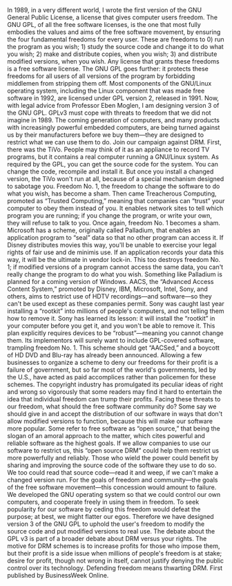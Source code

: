 In 1989, in a very different world, I wrote the first version of the GNU General Public License, a license that gives computer users freedom. The GNU GPL, of all the free software licenses, is the one that most fully embodies the values and aims of the free software movement, by ensuring the four fundamental freedoms for every user. These are freedoms to 0) run the program as you wish; 1) study the source code and change it to do what you wish; 2) make and distribute copies, when you wish; 3) and distribute modified versions, when you wish. Any license that grants these freedoms is a free software license. The GNU GPL goes further: it protects these freedoms for all users of all versions of the program by forbidding middlemen from stripping them off. Most components of the GNU/Linux operating system, including the Linux component that was made free software in 1992, are licensed under GPL version 2, released in 1991. Now, with legal advice from Professor Eben Moglen, I am designing version 3 of the GNU GPL. GPLv3 must cope with threats to freedom that we did not imagine in 1989. The coming generation of computers, and many products with increasingly powerful embedded computers, are being turned against us by their manufacturers before we buy them—they are designed to restrict what we can use them to do. Join our campaign against DRM. First, there was the TiVo. People may think of it as an appliance to record TV programs, but it contains a real computer running a GNU/Linux system. As required by the GPL, you can get the source code for the system. You can change the code, recompile and install it. But once you install a changed version, the TiVo won't run at all, because of a special mechanism designed to sabotage you. Freedom No. 1, the freedom to change the software to do what you wish, has become a sham. Then came Treacherous Computing, promoted as “Trusted Computing,” meaning that companies can “trust” your computer to obey them instead of you. It enables network sites to tell which program you are running; if you change the program, or write your own, they will refuse to talk to you. Once again, freedom No. 1 becomes a sham. Microsoft has a scheme, originally called Palladium, that enables an application program to “seal” data so that no other program can access it. If Disney distributes movies this way, you'll be unable to exercise your legal rights of fair use and de minimis use. If an application records your data this way, it will be the ultimate in vendor lock-in. This too destroys freedom No. 1; if modified versions of a program cannot access the same data, you can't really change the program to do what you wish. Something like Palladium is planned for a coming version of Windows. AACS, the “Advanced Access Content System,” promoted by Disney, IBM, Microsoft, Intel, Sony, and others, aims to restrict use of HDTV recordings—and software—so they can't be used except as these companies permit. Sony was caught last year installing a “rootkit” into millions of people's computers, and not telling them how to remove it. Sony has learned its lesson: it will install the “rootkit” in your computer before you get it, and you won't be able to remove it. This plan explicitly requires devices to be “robust”—meaning you cannot change them. Its implementors will surely want to include GPL-covered software, trampling freedom No. 1. This scheme should get “AACSed,” and a boycott of HD DVD and Blu-ray has already been announced. Allowing a few businesses to organize a scheme to deny our freedoms for their profit is a failure of government, but so far most of the world's governments, led by the U.S., have acted as paid accomplices rather than policemen for these schemes. The copyright industry has promulgated its peculiar ideas of right and wrong so vigorously that some readers may find it hard to entertain the idea that individual freedom can trump their profits. Facing these threats to our freedom, what should the free software community do? Some say we should give in and accept the distribution of our software in ways that don't allow modified versions to function, because this will make our software more popular. Some refer to free software as “open source,” that being the slogan of an amoral approach to the matter, which cites powerful and reliable software as the highest goals. If we allow companies to use our software to restrict us, this “open source DRM” could help them restrict us more powerfully and reliably. Those who wield the power could benefit by sharing and improving the source code of the software they use to do so. We too could read that source code—read it and weep, if we can't make a changed version run. For the goals of freedom and community—the goals of the free software movement—this concession would amount to failure. We developed the GNU operating system so that we could control our own computers, and cooperate freely in using them in freedom. To seek popularity for our software by ceding this freedom would defeat the purpose; at best, we might flatter our egos. Therefore we have designed version 3 of the GNU GPL to uphold the user's freedom to modify the source code and put modified versions to real use. The debate about the GPL v3 is part of a broader debate about DRM versus your rights. The motive for DRM schemes is to increase profits for those who impose them, but their profit is a side issue when millions of people's freedom is at stake; desire for profit, though not wrong in itself, cannot justify denying the public control over its technology. Defending freedom means thwarting DRM. First published by BusinessWeek Online.